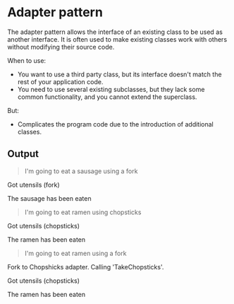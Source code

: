 # Adapter pattern

The adapter pattern allows the interface of an existing class to be used as another interface. It is often used to make existing classes work with others without modifying their source code.

When to use:
- You want to use a third party class, but its interface doesn't match the rest of your application code.
- You need to use several existing subclasses, but they lack some common functionality, and you cannot extend the superclass.

But:
 - Complicates the program code due to the introduction of additional classes.

## Output

> I'm going to eat a sausage using a fork

Got utensils (fork)

The sausage has been eaten

> I'm going to eat ramen using chopsticks

Got utensils (chopsticks)

The ramen has been eaten

> I'm going to eat ramen using a fork

Fork to Chopshicks adapter. Calling 'TakeChopsticks'.

Got utensils (chopsticks)

The ramen has been eaten
